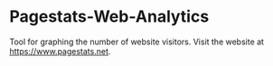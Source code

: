 # Pagestats-Web-Analytics

Tool for graphing the number of website visitors.
Visit the website at https://www.pagestats.net.

